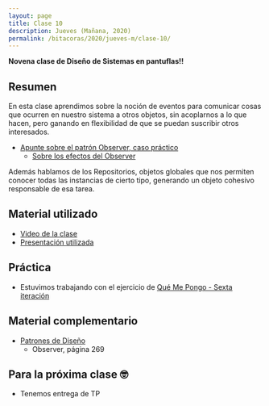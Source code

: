 ```yaml
---
layout: page
title: Clase 10
description: Jueves (Mañana, 2020)
permalink: /bitacoras/2020/jueves-m/clase-10/
---
```


**Novena clase de Diseño de Sistemas en pantuflas!!**

## Resumen

En esta clase aprendimos sobre la noción de eventos para comunicar cosas que ocurren en nuestro sistema a otros objetos, sin acoplarnos a lo que hacen, pero ganando en flexibilidad de que se puedan suscribir otros interesados.

- [Apunte sobre el patrón Observer, caso práctico](https://docs.google.com/document/d/1h8Cce8faTG65RXoElPvAsPS-I8H2MxMbemzMcYCL56I/edit)
  - [Sobre los efectos del Observer](https://docs.google.com/document/d/1UwTcRLugqDgZuqfWvOxckwk27UBjDo70AF1znzX24QM/edit#heading=h.y04j3mise0wn)

Además hablamos de los Repositorios, objetos globales que nos permiten conocer todas las instancias de cierto tipo, generando un objeto cohesivo responsable de esa tarea.

## Material utilizado

- [Video de la clase](https://us02web.zoom.us/rec/share/79BeDrzt3WpJTYnXsH3WerV5HIvhaaa8gHMW-foJykdjkx8WLoHtzVenyj3RizMa?startTime=1591876692000)
- [Presentación utilizada](https://docs.google.com/presentation/d/1H42k0asCh3ctdw0oZsONhX0joTe8j61NBSWREt1rMuc/edit?usp=sharing)

## Práctica

- Estuvimos trabajando con el ejercicio de [Qué Me Pongo - Sexta iteración](https://docs.google.com/document/d/1NxqhJj70kt-_4aw-CawlISdJZyedzoOcLAVJAZVZISE)

## Material complementario

- [Patrones de Diseño](https://www.utnianos.com.ar/foro/attachment.php?aid=3577)
  - Observer, página 269

## Para la próxima clase 🤓

- Tenemos entrega de TP